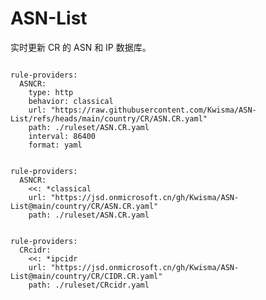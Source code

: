 
# ASN-List

实时更新 CR 的 ASN 和 IP 数据库。

<pre><code class="language-javascript">
rule-providers:
  ASNCR:
    type: http
    behavior: classical
    url: "https://raw.githubusercontent.com/Kwisma/ASN-List/refs/heads/main/country/CR/ASN.CR.yaml"
    path: ./ruleset/ASN.CR.yaml
    interval: 86400
    format: yaml
</code></pre>

<pre><code class="language-javascript">
rule-providers:
  ASNCR:
    <<: *classical
    url: "https://jsd.onmicrosoft.cn/gh/Kwisma/ASN-List@main/country/CR/ASN.CR.yaml"
    path: ./ruleset/ASN.CR.yaml
</code></pre>

<pre><code class="language-javascript">
rule-providers:
  CRcidr:
    <<: *ipcidr
    url: "https://jsd.onmicrosoft.cn/gh/Kwisma/ASN-List@main/country/CR/CIDR.CR.yaml"
    path: ./ruleset/CRcidr.yaml
</code></pre>